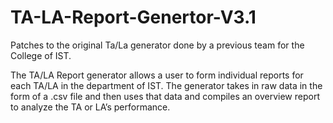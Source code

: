 # TA-LA-Report-Genertor-V3.1
Patches to the original Ta/La generator done by a previous team for the College of IST.

The TA/LA Report generator allows a user to form individual reports for each TA/LA in the
department of IST. The generator takes in raw data in the form of a .csv file and then uses that data and
compiles an overview report to analyze the TA or LA’s performance.
